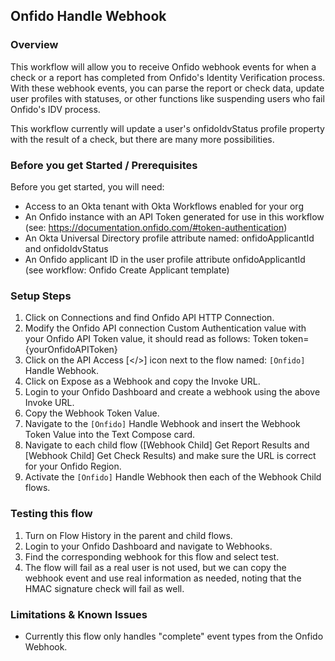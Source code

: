 ## Onfido Handle Webhook

### Overview

This workflow will allow you to receive Onfido webhook events for when a check or a report has completed from Onfido's Identity Verification process. With these webhook events, you can parse the report or check data, update user profiles with statuses, or other functions like suspending users who fail Onfido's IDV process.

This workflow currently will update a user's onfidoIdvStatus profile property with the result of a check, but there are many more possibilities.

### Before you get Started / Prerequisites

Before you get started, you will need:

* Access to an Okta tenant with Okta Workflows enabled for your org
* An Onfido instance with an API Token generated for use in this workflow (see: https://documentation.onfido.com/#token-authentication)
* An Okta Universal Directory profile attribute named: onfidoApplicantId and onfidoIdvStatus
* An Onfido applicant ID in the user profile attribute onfidoApplicantId (see workflow: Onfido Create Applicant template)

### Setup Steps
1. Click on Connections and find Onfido API HTTP Connection.
2. Modify the Onfido API connection Custom Authentication value with your Onfido API Token value, it should read as follows: Token token={yourOnfidoAPIToken}
3. Click on the API Access [</>] icon next to the flow named: `[Onfido]` Handle Webhook.
4. Click on Expose as a Webhook and copy the Invoke URL.
5. Login to your Onfido Dashboard and create a webhook using the above Invoke URL. 
6. Copy the Webhook Token Value.
7. Navigate to the `[Onfido]` Handle Webhook and insert the Webhook Token Value into the Text Compose card.
8. Navigate to each child flow ([Webhook Child] Get Report Results and [Webhook Child] Get Check Results) and make sure the URL is correct for your Onfido Region.
9. Activate the `[Onfido]` Handle Webhook then each of the Webhook Child flows. 

### Testing this flow

1. Turn on Flow History in the parent and child flows.
2. Login to your Onfido Dashboard and navigate to Webhooks.
3. Find the corresponding webhook for this flow and select test.
4. The flow will fail as a real user is not used, but we can copy the webhook event and use real information as needed, noting that the HMAC signature check will fail as well. 

### Limitations & Known Issues

* Currently this flow only handles "complete" event types from the Onfido Webhook.